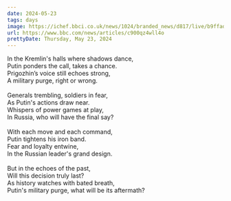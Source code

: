 ```yaml
---
date: 2024-05-23
tags: days
image: https://ichef.bbci.co.uk/news/1024/branded_news/d817/live/b9ffadd0-18f5-11ef-9b55-076e569e8f32.jpg
url: https://www.bbc.com/news/articles/c900qz4wll4o
prettyDate: Thursday, May 23, 2024
---
```

In the Kremlin's halls where shadows dance,<br>Putin ponders the call, takes a chance.<br>Prigozhin’s voice still echoes strong,<br>A military purge, right or wrong.<br><br>Generals trembling, soldiers in fear,<br>As Putin's actions draw near.<br>Whispers of power games at play,<br>In Russia, who will have the final say?<br><br>With each move and each command,<br>Putin tightens his iron band.<br>Fear and loyalty entwine,<br>In the Russian leader's grand design.<br><br>But in the echoes of the past,<br>Will this decision truly last?<br>As history watches with bated breath,<br>Putin's military purge, what will be its aftermath?